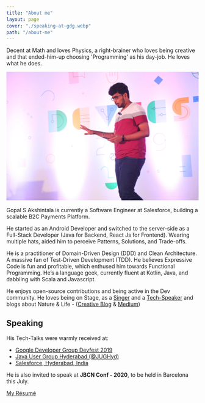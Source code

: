 ```yaml
---
title: "About me"
layout: page
cover: "./speaking-at-gdg.webp"
path: "/about-me"
---
```


Decent at Math and loves Physics, a right-brainer who loves being creative and that ended-him-up choosing 'Programming' as his day-job. He loves what he does.

![Speaking at GDG-2019](speaking-at-gdg.webp)

Gopal S Akshintala is currently a Software Engineer at Salesforce, building a scalable B2C Payments Platform.

He started as an Android Developer and switched to the server-side as a Full-Stack Developer (Java for Backend, React Js for Frontend). Wearing multiple hats, aided him to perceive Patterns, Solutions, and Trade-offs.

He is a practitioner of Domain-Driven Design (DDD) and Clean Architecture. A massive fan of Test-Driven Development (TDD). He believes Expressive Code is fun and profitable, which enthused him towards Functional Programming. He’s a language geek, currently fluent at Kotlin, Java, and dabbling with Scala and Javascript.

He enjoys open-source contributions and being active in the Dev community. He loves being on Stage, as a [Singer](http://bit.ly/agssc) and a [Tech-Speaker](http://y2u.be/l9jJ7m7_VpM) and blogs about Nature & Life - ([Creative Blog](http://bit.ly/agslotw) & [Medium](http://bit.ly/agsmdm))

## Speaking

His Tech-Talks were warmly received at:

- [Google Developer Group Devfest 2019](https://devfest.gdghyderabad.in/speakers.html)
- [Java User Group Hyderabad (@JUGHyd)](https://www.meetup.com/en-AU/jughyderabad/events/264688807/)
- [Salesforce, Hyderabad, India](http://y2u.be/l9jJ7m7_VpM)

He is also invited to speak at **JBCN Conf - 2020**, to be held in Barcelona this July.

[My Résumé](http://bit.ly/ags-resume)
